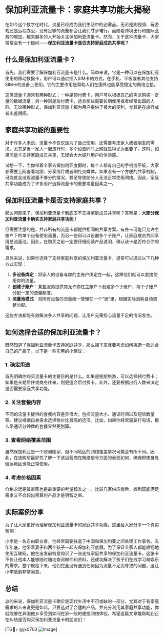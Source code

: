 # 保加利亚流量卡：家庭共享功能大揭秘

在如今这个数字化时代，流量已经成为我们生活中的必需品。无论是刷视频、玩游戏还是远程办公，没有足够的流量都会让我们寸步难行。而随着跨境出行和国际业务的增加，越来越多的人开始关注保加利亚流量卡。然而，关于这种流量卡，大家常常会有一个疑问——**保加利亚流量卡是否支持家庭成员共享呢？**

## 什么是保加利亚流量卡？

首先，我们需要了解保加利亚流量卡是什么。简单来说，它是一种可以在保加利亚使用的移动数据卡，用户可以通过插入SIM卡的方式，在手机、平板或者其他支持SIM卡的设备上使用。它的主要作用是帮助人们在国外也能享受稳定的网络连接。

这类流量卡通常有两种形式：一种是预付费卡，用户可以根据自己的需求购买一定量的数据流量；另一种则是后付费卡，适合那些需要长期使用或者经常出国的人群。无论哪种形式，保加利亚流量卡都为用户提供了极大的便利，尤其是在旅行或者出差期间。

## 家庭共享功能的重要性

对于许多人来说，流量卡不仅仅是为了自己使用，还需要考虑家人或者朋友的需求。尤其是当一家人一起旅行时，多个设备同时上网就显得尤为重要了。这时，如果流量卡支持家庭成员共享，无疑会大大提升用户的体验感。

试想一下，当你带着全家去保加利亚度假时，每个人都有自己的手机或平板，大家都需要上网查看地图、分享照片或者刷社交媒体。如果没有一个方便的共享机制，可能就会出现流量不够分的情况，甚至导致部分人无法正常使用网络。因此，家庭共享功能成为了许多用户选择流量卡的重要考量因素之一。

## 保加利亚流量卡是否支持家庭共享？

那么问题来了，保加利亚流量卡到底支不支持家庭成员共享呢？答案是：**大部分保加利亚流量卡确实支持家庭共享功能！**

但需要注意的是，并非所有的流量卡都提供相同的共享方案。有些卡可能只允许主账户下的单个设备使用流量，而另一些则可以设置多个子账户，让家庭成员共同享用总流量池。因此，在购买之前一定要仔细阅读产品说明，确认该卡是否符合你的需求。

具体来说，如果你选择了支持家庭共享的保加利亚流量卡，通常可以通过以下几种方式实现：

1. **多设备绑定**：将家人的设备与你的主账户绑定在一起，这样他们就可以直接使用你的流量。
2. **创建子账户**：某些服务提供商允许你在主账户下创建多个子账户，每个子账户分配一定的流量额度。
3. **流量池模式**：将所有设备的流量统一管理在一个“池”里，根据实际消耗自动调整分配。

这些方法都能有效解决多人共享的问题，让用户无需担心流量不足的情况发生。

## 如何选择合适的保加利亚流量卡？

既然知道了保加利亚流量卡支持家庭共享，那么接下来就要考虑如何挑选一款适合自己的产品了。以下是一些实用的小建议：

### 1. 确定用途
首先明确你购买流量卡的主要目的是什么。如果是短期旅游，可以选择预付费卡；如果是长期居住或商务往来，则更适合后付费卡。此外，还要根据出行人数来决定是否需要家庭共享功能。

### 2. 关注套餐内容
不同的流量卡提供的套餐内容差异很大，包括流量大小、通话时间以及短信数量等。建议根据自身需求选择性价比最高的选项。比如，如果你经常需要打电话，那么带通话分钟数的套餐显然更划算。

### 3. 查看网络覆盖范围
虽然保加利亚是一个欧洲国家，但不同地区的网络覆盖情况可能会有所不同。因此，在选购前最好先了解一下该运营商在网络信号方面的表现如何，确保即使身处偏远地区也能正常使用。

### 4. 考虑价格因素
价格永远是最直观也是最重要的考量标准之一。比较几家供应商后，找到既能满足需求又不会超出预算的产品才是明智之举。

## 实际案例分享

为了让大家更好地理解保加利亚流量卡的家庭共享功能，这里给大家分享一个真实案例：

小李是一名自由职业者，他经常需要往返于中国和保加利亚之间处理工作事务。去年年底，他带着妻子和两个孩子一起去保加利亚度假。为了保证全家人都能顺畅地使用互联网，他在出发前特意购买了一张支持家庭共享的保加利亚流量卡。这张卡不仅让他本人能够随时随地查阅邮件和资料，还成功解决了孩子们在线学习和娱乐的需求。整个旅程下来，他们完全没有遇到任何因为流量不足而导致的问题，这让小李感到非常满意。

## 总结

总的来说，保加利亚流量卡确实是现代生活中不可或缺的一部分，尤其对于有家庭需求的人来说更是如此。只要选对了合适的产品，并充分利用其家庭共享功能，你就能够在异国他乡享受到如同在家一般的便捷网络体验。希望这篇文章能帮助到正在纠结是否购买保加利亚流量卡的朋友们！

[TG💪+ @jx0703 ![Image](https://github.com/user-attachments/assets/dbca1d08-cadb-493c-b0ec-ad6f7a83f270)]
